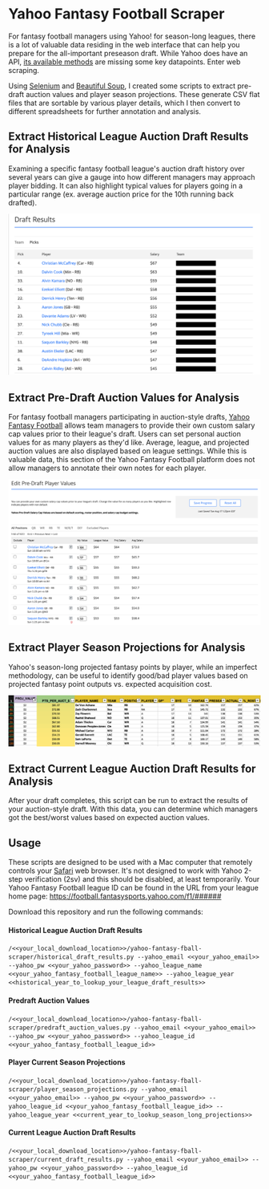 # Yahoo Fantasy Football Scraper

For fantasy football managers using Yahoo! for season-long leagues, there is a lot of valuable data residing in the web interface that can help you prepare for the all-important preseason draft. While Yahoo does have an API, [its available methods](https://yahoo-fantasy-api.readthedocs.io/en/latest/yahoo_fantasy_api.html) are missing some key datapoints. Enter web scraping.

Using [Selenium](https://github.com/SeleniumHQ/selenium) and [Beautiful Soup](https://www.crummy.com/software/BeautifulSoup), I created some scripts to extract pre-draft auction values and player season projections. These generate CSV flat files that are sortable by various player details, which I then convert to different spreadsheets for further annotation and analysis.

## Extract Historical League Auction Draft Results for Analysis

Examining a specific fantasy football league's auction draft history over several years can give a gauge into how different managers may approach player bidding. It can also highlight typical values for players going in a particular range (ex. average auction price for the 10th running back drafted).

![Yahoo Fantasy Football Historical Draft Results](/_img/yahoo_historical_draft_results.png)

## Extract Pre-Draft Auction Values for Analysis

For fantasy football managers participating in auction-style drafts, [Yahoo Fantasy Football](https://football.fantasysports.yahoo.com) allows team managers to provide their own custom salary cap values prior to their league's draft. Users can set personal auction values for as many players as they'd like. Average, league, and projected auction values are also displayed based on league settings. While this is valuable data, this section of the Yahoo Fantasy Football platform does not allow managers to annotate their own notes for each player. 

![Yahoo Fantasy Football Pre-Draft Auction Costs](/_img/yahoo_pre_draft_auction_values.png)

## Extract Player Season Projections for Analysis

Yahoo's season-long projected fantasy points by player, while an imperfect methodology, can be useful to identify good/bad player values based on projected fantasy point outputs vs. expected acquisition cost.

![Yahoo Fantasy Football Player Season-Long Projections](/_img/yahoo_player_acquistion_values_based_on_season_projections.png)

## Extract Current League Auction Draft Results for Analysis

After your draft completes, this script can be run to extract the results of your auction-style draft. With this data, you can determine which managers got the best/worst values based on expected auction values.

## Usage

These scripts are designed to be used with a Mac computer that remotely controls your [Safari](https://www.apple.com/safari/) web browser. It's not designed to work with Yahoo 2-step verification (2sv) and this should be disabled, at least temporarily. Your Yahoo Fantasy Football league ID can be found in the URL from your league home page: https://football.fantasysports.yahoo.com/f1/######

Download this repository and run the following commands:

#### Historical League Auction Draft Results
`/<<your_local_download_location>>/yahoo-fantasy-fball-scraper/historical_draft_results.py --yahoo_email <<your_yahoo_email>> --yahoo_pw <<your_yahoo_password>> --yahoo_league_name <<your_yahoo_fantasy_football_league_name>> --yahoo_league_year <<historical_year_to_lookup_your_league_draft_results>>`

#### Predraft Auction Values
`/<<your_local_download_location>>/yahoo-fantasy-fball-scraper/predraft_auction_values.py --yahoo_email <<your_yahoo_email>> --yahoo_pw <<your_yahoo_password>> --yahoo_league_id <<your_yahoo_fantasy_football_league_id>>`

#### Player Current Season Projections
`/<<your_local_download_location>>/yahoo-fantasy-fball-scraper/player_season_projections.py --yahoo_email <<your_yahoo_email>> --yahoo_pw <<your_yahoo_password>> --yahoo_league_id <<your_yahoo_fantasy_football_league_id>> --yahoo_league_year <<current_year_to_lookup_season_long_projections>>` 

#### Current League Auction Draft Results
`/<<your_local_download_location>>/yahoo-fantasy-fball-scraper/current_draft_results.py --yahoo_email <<your_yahoo_email>> --yahoo_pw <<your_yahoo_password>> --yahoo_league_id <<your_yahoo_fantasy_football_league_id>>`